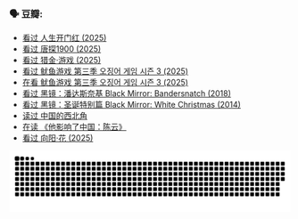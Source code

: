 
### 🗣 豆瓣:

<!-- DOUBAN-ACTIVITIES:START -->
- [看过 人生开门红‎ (2025)](https://www.douban.com/doubanapp/dispatch?uri=%2Fstatus%2F6573693565%2F%3F_spm_id%3DMTM2MDY5MjM4&_i=53438919)
- [看过 唐探1900‎ (2025)](https://www.douban.com/doubanapp/dispatch?uri=%2Fstatus%2F6558621151%2F%3F_spm_id%3DMTM2MDY5MjM4&_i=53438919)
- [看过 猎金·游戏‎ (2025)](https://www.douban.com/doubanapp/dispatch?uri=%2Fstatus%2F6525951159%2F%3F_spm_id%3DMTM2MDY5MjM4&_i=53438919)
- [看过 鱿鱼游戏 第三季 오징어 게임 시즌 3‎ (2025)](https://www.douban.com/doubanapp/dispatch?uri=%2Fstatus%2F6514804073%2F%3F_spm_id%3DMTM2MDY5MjM4&_i=53438919)
- [在看 鱿鱼游戏 第三季 오징어 게임 시즌 3‎ (2025)](https://www.douban.com/doubanapp/dispatch?uri=%2Fstatus%2F6497736813%2F%3F_spm_id%3DMTM2MDY5MjM4&_i=53438919)
- [看过 黑镜：潘达斯奈基 Black Mirror: Bandersnatch‎ (2018)](https://www.douban.com/doubanapp/dispatch?uri=%2Fstatus%2F6474636146%2F%3F_spm_id%3DMTM2MDY5MjM4&_i=53438919)
- [看过 黑镜：圣诞特别篇 Black Mirror: White Christmas‎ (2014)](https://www.douban.com/doubanapp/dispatch?uri=%2Fstatus%2F6453752924%2F%3F_spm_id%3DMTM2MDY5MjM4&_i=53438919)
- [读过 中国的西北角](https://www.douban.com/doubanapp/dispatch?uri=%2Fstatus%2F6452560680%2F%3F_spm_id%3DMTM2MDY5MjM4&_i=53438919)
- [在读 《他影响了中国：陈云》](https://www.douban.com/doubanapp/dispatch?uri=%2Fstatus%2F6452553710%2F%3F_spm_id%3DMTM2MDY5MjM4&_i=53438919)
- [看过 向阳·花‎ (2025)](https://www.douban.com/doubanapp/dispatch?uri=%2Fstatus%2F6434553936%2F%3F_spm_id%3DMTM2MDY5MjM4&_i=53438919)
<!-- DOUBAN-ACTIVITIES:END -->


![Snake animation](https://raw.githubusercontent.com/w940853815/w940853815/output/github-contribution-grid-snake.svg)

<!--
**w940853815/w940853815** is a ✨ _special_ ✨ repository because its `README.md` (this file) appears on your GitHub profile.

Here are some ideas to get you started:

- 🔭 I’m currently working on ...
- 🌱 I’m currently learning ...
- 👯 I’m looking to collaborate on ...
- 🤔 I’m looking for help with ...
- 💬 Ask me about ...
- 📫 How to reach me: ...
- 😄 Pronouns: ...
- ⚡ Fun fact: ...
-->

